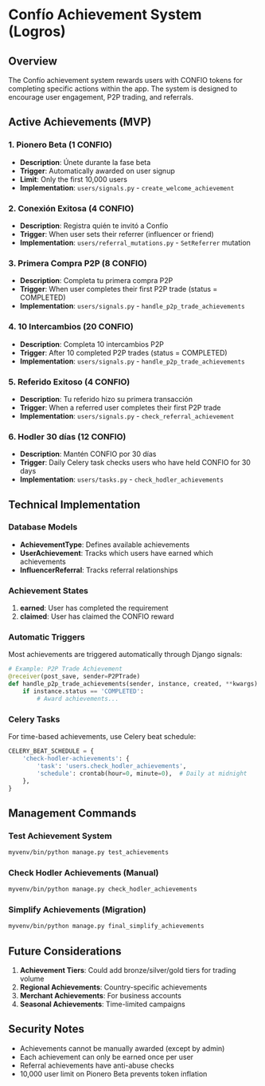 # Confío Achievement System (Logros)

## Overview

The Confío achievement system rewards users with CONFIO tokens for completing specific actions within the app. The system is designed to encourage user engagement, P2P trading, and referrals.

## Active Achievements (MVP)

### 1. Pionero Beta (1 CONFIO)
- **Description**: Únete durante la fase beta
- **Trigger**: Automatically awarded on user signup
- **Limit**: Only the first 10,000 users
- **Implementation**: `users/signals.py` - `create_welcome_achievement`

### 2. Conexión Exitosa (4 CONFIO) 
- **Description**: Registra quién te invitó a Confío
- **Trigger**: When user sets their referrer (influencer or friend)
- **Implementation**: `users/referral_mutations.py` - `SetReferrer` mutation

### 3. Primera Compra P2P (8 CONFIO)
- **Description**: Completa tu primera compra P2P
- **Trigger**: When user completes their first P2P trade (status = COMPLETED)
- **Implementation**: `users/signals.py` - `handle_p2p_trade_achievements`

### 4. 10 Intercambios (20 CONFIO)
- **Description**: Completa 10 intercambios P2P
- **Trigger**: After 10 completed P2P trades (status = COMPLETED)
- **Implementation**: `users/signals.py` - `handle_p2p_trade_achievements`

### 5. Referido Exitoso (4 CONFIO)
- **Description**: Tu referido hizo su primera transacción
- **Trigger**: When a referred user completes their first P2P trade
- **Implementation**: `users/signals.py` - `check_referral_achievement`

### 6. Hodler 30 días (12 CONFIO)
- **Description**: Mantén CONFIO por 30 días
- **Trigger**: Daily Celery task checks users who have held CONFIO for 30 days
- **Implementation**: `users/tasks.py` - `check_hodler_achievements`

## Technical Implementation

### Database Models

- **AchievementType**: Defines available achievements
- **UserAchievement**: Tracks which users have earned which achievements
- **InfluencerReferral**: Tracks referral relationships

### Achievement States

1. **earned**: User has completed the requirement
2. **claimed**: User has claimed the CONFIO reward

### Automatic Triggers

Most achievements are triggered automatically through Django signals:

```python
# Example: P2P Trade Achievement
@receiver(post_save, sender=P2PTrade)
def handle_p2p_trade_achievements(sender, instance, created, **kwargs):
    if instance.status == 'COMPLETED':
        # Award achievements...
```

### Celery Tasks

For time-based achievements, use Celery beat schedule:

```python
CELERY_BEAT_SCHEDULE = {
    'check-hodler-achievements': {
        'task': 'users.check_hodler_achievements',
        'schedule': crontab(hour=0, minute=0),  # Daily at midnight
    },
}
```

## Management Commands

### Test Achievement System
```bash
myvenv/bin/python manage.py test_achievements
```

### Check Hodler Achievements (Manual)
```bash
myvenv/bin/python manage.py check_hodler_achievements
```

### Simplify Achievements (Migration)
```bash
myvenv/bin/python manage.py final_simplify_achievements
```

## Future Considerations

1. **Achievement Tiers**: Could add bronze/silver/gold tiers for trading volume
2. **Regional Achievements**: Country-specific achievements
3. **Merchant Achievements**: For business accounts
4. **Seasonal Achievements**: Time-limited campaigns

## Security Notes

- Achievements cannot be manually awarded (except by admin)
- Each achievement can only be earned once per user
- Referral achievements have anti-abuse checks
- 10,000 user limit on Pionero Beta prevents token inflation